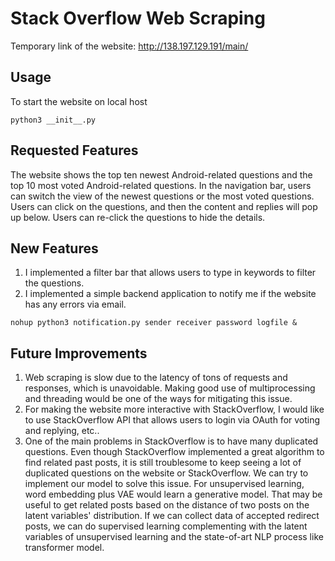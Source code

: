 # Stack Overflow Web Scraping
Temporary link of the website: http://138.197.129.191/main/

## Usage
To start the website on local host
```
python3 __init__.py
```
## Requested Features
The website shows the top ten newest Android-related questions and the top 10 most voted Android-related questions. In the navigation bar, users can switch the view of the newest questions or the most voted questions. Users can click on the questions, and then the content and replies will pop up below. Users can re-click the questions to hide the details.


## New Features
1. I implemented a filter bar that allows users to type in keywords to filter the questions.
2. I implemented a simple backend application to notify me if the website has any errors via email.
```
nohup python3 notification.py sender receiver password logfile &
```

## Future Improvements
1. Web scraping is slow due to the latency of tons of requests and responses, which is unavoidable. Making good use of multiprocessing and threading would be one of the ways for mitigating this issue.
2. For making the website more interactive with StackOverflow, I would like to use StackOverflow API that allows users to login via OAuth for voting and replying, etc..
3. One of the main problems in StackOverflow is to have many duplicated questions. Even though StackOverflow implemented a great algorithm to find related past posts, it is still troublesome to keep seeing a lot of duplicated questions on the website or StackOverflow. We can try to implement our model to solve this issue. For unsupervised learning, word embedding plus VAE would learn a generative model. That may be useful to get related posts based on the distance of two posts on the latent variables' distribution. If we can collect data of accepted redirect posts, we can do supervised learning complementing with the latent variables of unsupervised learning and the state-of-art NLP process like transformer model. 
